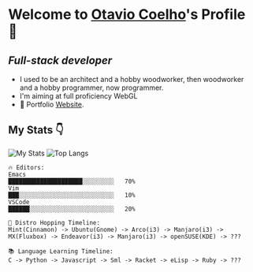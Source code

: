 # Welcome to [Otavio Coelho](https://www.github.com/0tt049)'s Profile 🚀

## *Full-stack developer*

- I used to be an architect and a hobby woodworker, then woodworker and a hobby programmer, now programmer. 
- I'm aiming at full proficiency WebGL 
- 🧐 Portfolio [Website](https://www.otaviocoelho.com).

## My Stats 👇

![My Stats](https://github-readme-stats.anuraghazra1.vercel.app/api?username=0tt049&show_icon=true&include_all_commits=true&theme=dark#gh_dark_mode_only)
![Top Langs](https://github-readme-stats.vercel.app/api/top-langs/?username=0tt049&langs_count=10&layout=compact&theme=dark#gh_dark_mode_only)

```text
🔥 Editors:
Emacs
█████████████████████░░░░░░░░░   70%
Vim
███░░░░░░░░░░░░░░░░░░░░░░░░░░░   10%
VSCode
██████░░░░░░░░░░░░░░░░░░░░░░░░   20%

🦗 Distro Hopping Timeline:
Mint(Cinnamon) -> Ubuntu(Gnome) -> Arco(i3) -> Manjaro(i3) -> MX(Fluxbox) -> Endeavor(i3) -> Manjaro(i3) -> openSUSE(KDE) -> ???

📚 Language Learning Timeline:
C -> Python -> Javascript -> Sml -> Racket -> eLisp -> Ruby -> ???
```
